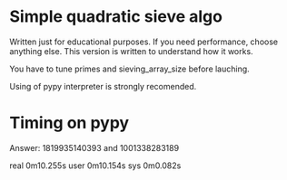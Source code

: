 # Simple quadratic sieve algo #

Written just for educational purposes. If you need performance, choose
anything else. This version is written to understand how it works.

You have to tune primes and sieving_array_size before lauching.

Using of pypy interpreter is strongly recomended.


# Timing on pypy #

Answer: 1819935140393 and 1001338283189

real    0m10.255s
user    0m10.154s
sys     0m0.082s
